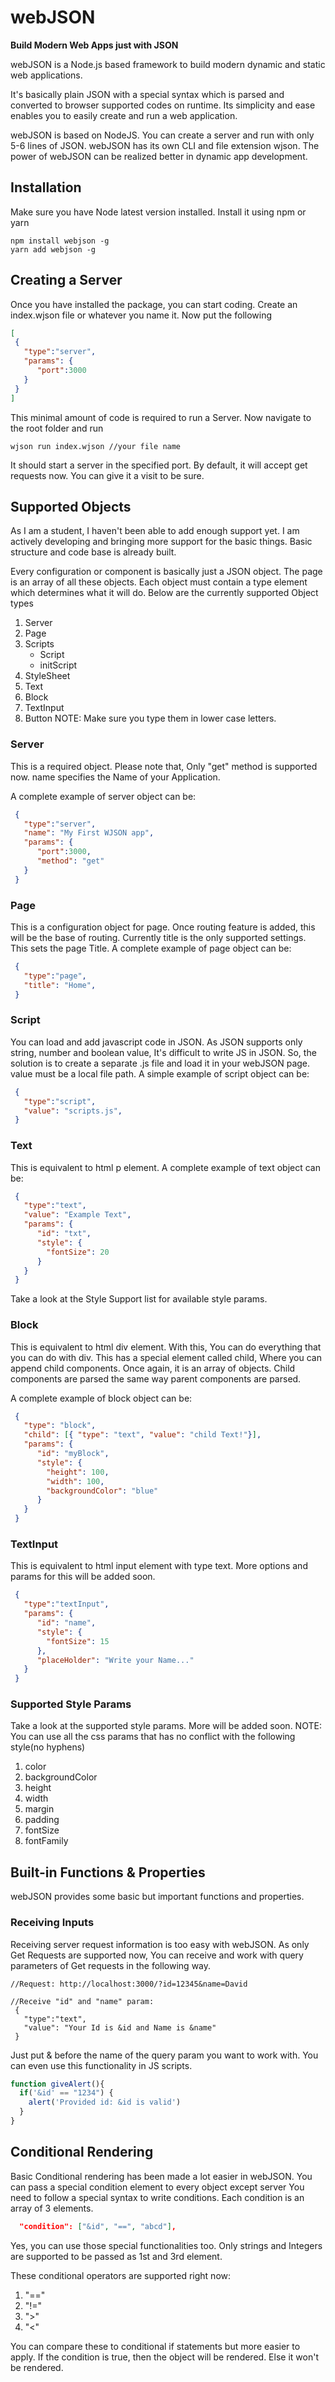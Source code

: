 # webJSON
**Build Modern Web Apps just with JSON**

webJSON is a Node.js based framework to build modern dynamic and static web applications.

It's basically plain JSON with a special syntax which is parsed and converted to browser supported codes on runtime. Its simplicity and ease enables you to easily create and run a web application.

webJSON is based on NodeJS. You can create a server and run with only 5-6 lines of JSON. webJSON has its own CLI and file extension wjson. The power of webJSON can be realized better in dynamic app development.

## Installation
Make sure you have Node latest version installed. Install it using npm or yarn
```
npm install webjson -g
yarn add webjson -g
```
## Creating a Server
Once you have installed the package, you can start coding. Create an index.wjson file or whatever you name it. Now put the following
```json
[
 {
   "type":"server",
   "params": {
      "port":3000
   }
 }
]
```
This minimal amount of code is required to run a Server. Now navigate to the root folder and run
```
wjson run index.wjson //your file name
```
It should start a server in the specified port. By default, it will accept get requests now. You can give it a visit to be sure.

## Supported Objects
As I am a student, I haven't been able to add enough support yet. I am actively developing and bringing more support for the basic things. Basic structure and code base is already built.

Every configuration or component is basically just a JSON object. The page is an array of all these objects. Each object must contain a type element which determines what it will do. Below are the currently supported Object types

1. Server
2. Page
3. Scripts
   - Script
   - initScript
4. StyleSheet   
5. Text
6. Block
7. TextInput
8. Button
NOTE: Make sure you type them in lower case letters.

### Server
This is a required object. Please note that, Only "get" method is supported now. name specifies the Name of your Application.

A complete example of server object can be:
```json
 {
   "type":"server",
   "name": "My First WJSON app", 
   "params": {
      "port":3000,
      "method": "get"
   }
 }
``` 
### Page
This is a configuration object for page. Once routing feature is added, this will be the base of routing. Currently title is the only supported settings. This sets the page Title. A complete example of page object can be:
```json
 {
   "type":"page",
   "title": "Home",
 }
``` 
### Script
You can load and add javascript code in JSON. As JSON supports only string, number and boolean value, It's difficult to write JS in JSON. So, the solution is to create a separate .js file and load it in your webJSON page. value must be a local file path. A simple example of script object can be:
```json
 {
   "type":"script",
   "value": "scripts.js",
 }
``` 
### Text
This is equivalent to html p element. A complete example of text object can be:
```json
 {
   "type":"text",
   "value": "Example Text",
   "params": {
      "id": "txt",
      "style": {
        "fontSize": 20
      }
   }
 }
``` 
Take a look at the Style Support list for available style params.

### Block
This is equivalent to html div element. With this, You can do everything that you can do with div. This has a special element called child, Where you can append child components. Once again, it is an array of objects. Child components are parsed the same way parent components are parsed.

A complete example of block object can be:
```json
 {
   "type": "block",
   "child": [{ "type": "text", "value": "child Text!"}],
   "params": {
      "id": "myBlock",
      "style": {
        "height": 100,
        "width": 100,
        "backgroundColor": "blue"
      }
   }
 }
``` 
### TextInput
This is equivalent to html input element with type text. More options and params for this will be added soon.
```json
 {
   "type":"textInput",
   "params": {
      "id": "name",
      "style": {
        "fontSize": 15
      },
      "placeHolder": "Write your Name..."
   }
 }
 ```
### Supported Style Params
Take a look at the supported style params. More will be added soon. 
NOTE: You can use all the css params that has no conflict with the following style(no hyphens)

1. color
2. backgroundColor
3. height
4. width
5. margin
6. padding
7. fontSize
8. fontFamily
## Built-in Functions & Properties
webJSON provides some basic but important functions and properties.

### Receiving Inputs
Receiving server request information is too easy with webJSON. As only Get Requests are supported now, You can receive and work with query parameters of Get requests in the following way.
```
//Request: http://localhost:3000/?id=12345&name=David

//Receive "id" and "name" param:
 {
   "type":"text",
   "value": "Your Id is &id and Name is &name"
 }
```
Just put & before the name of the query param you want to work with. You can even use this functionality in JS scripts.
```javascript
function giveAlert(){
  if('&id' == "1234") {
    alert('Provided id: &id is valid')
  }
}
```
## Conditional Rendering
Basic Conditional rendering has been made a lot easier in webJSON. You can pass a special condition element to every object except server You need to follow a special syntax to write conditions. Each condition is an array of 3 elements.
```json
  "condition": ["&id", "==", "abcd"], 
```
Yes, you can use those special functionalities too. Only strings and Integers are supported to be passed as 1st and 3rd element.

These conditional operators are supported right now:

1. "=="
2. "!="
3. ">"
4. "<"

You can compare these to conditional if statements but more easier to apply. If the condition is true, then the object will be rendered. Else it won't be rendered.